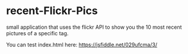 # recent-Flickr-Pics
small application that uses the flickr API to show you the 10 most recent pictures of a specific tag.

You can test index.html here: https://jsfiddle.net/029ufcma/3/
